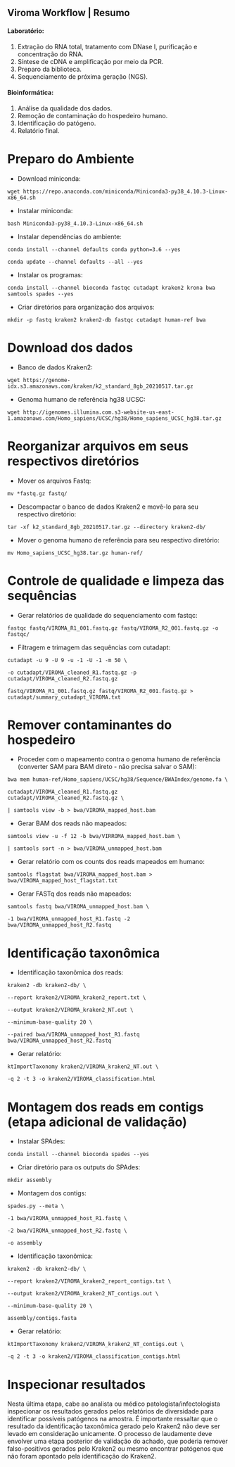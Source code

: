## Viroma Workflow | Resumo

#### Laboratório:

1. Extração do RNA total, tratamento com DNase I, purificação e concentração do RNA.
2. Síntese de cDNA e amplificação por meio da PCR.
3. Preparo da biblioteca.
4. Sequenciamento de próxima geração (NGS).

#### Bioinformática:
1. Análise da qualidade dos dados.
2. Remoção de contaminação do hospedeiro humano.
3. Identificação do patógeno.
4. Relatório final.

# Preparo do Ambiente

- Download miniconda:

```wget https://repo.anaconda.com/miniconda/Miniconda3-py38_4.10.3-Linux-x86_64.sh```

- Instalar miniconda:
 
```bash Miniconda3-py38_4.10.3-Linux-x86_64.sh```

- Instalar dependências do ambiente:

```conda install --channel defaults conda python=3.6 --yes```

```conda update --channel defaults --all --yes```

- Instalar os programas:
 
```conda install --channel bioconda fastqc cutadapt kraken2 krona bwa samtools spades --yes```

- Criar diretórios para organização dos arquivos:

```mkdir -p fastq kraken2 kraken2-db fastqc cutadapt human-ref bwa```

# Download dos dados

- Banco de dados Kraken2:

```wget https://genome-idx.s3.amazonaws.com/kraken/k2_standard_8gb_20210517.tar.gz```

- Genoma humano de referência hg38 UCSC:

```wget http://igenomes.illumina.com.s3-website-us-east-1.amazonaws.com/Homo_sapiens/UCSC/hg38/Homo_sapiens_UCSC_hg38.tar.gz```

# Reorganizar arquivos em seus respectivos diretórios

- Mover os arquivos Fastq:

```mv *fastq.gz fastq/ ```

- Descompactar o banco de dados Kraken2 e movê-lo para seu respectivo diretório:

```tar -xf k2_standard_8gb_20210517.tar.gz --directory kraken2-db/```

- Mover o genoma humano de referência para seu respectivo diretório:

```mv Homo_sapiens_UCSC_hg38.tar.gz human-ref/```

# Controle de qualidade e limpeza das sequências

- Gerar relatórios de qualidade do sequenciamento com fastqc:

```fastqc fastq/VIROMA_R1_001.fastq.gz fastq/VIROMA_R2_001.fastq.gz -o fastqc/```

- Filtragem e trimagem das sequências com cutadapt:

```cutadapt -u 9 -U 9 -u -1 -U -1 -m 50 \```

```-o cutadapt/VIROMA_cleaned_R1.fastq.gz -p cutadapt/VIROMA_cleaned_R2.fastq.gz```

```fastq/VIROMA_R1_001.fastq.gz fastq/VIROMA_R2_001.fastq.gz > cutadapt/summary_cutadapt_VIROMA.txt```

# Remover contaminantes do hospedeiro

- Proceder com o mapeamento contra o genoma humano de referência (converter SAM para BAM direto - não precisa salvar o SAM):

```bwa mem human-ref/Homo_sapiens/UCSC/hg38/Sequence/BWAIndex/genome.fa \```

```cutadapt/VIROMA_cleaned_R1.fastq.gz cutadapt/VIROMA_cleaned_R2.fastq.gz \```

```| samtools view -b > bwa/VIROMA_mapped_host.bam ```

- Gerar BAM dos reads não mapeados:

```samtools view -u -f 12 -b bwa/VIRROMA_mapped_host.bam \```

```| samtools sort -n > bwa/VIROMA_unmapped_host.bam```

- Gerar relatório com os counts dos reads mapeados em humano:

```samtools flagstat bwa/VIROMA_mapped_host.bam > bwa/VIROMA_mapped_host_flagstat.txt```

- Gerar FASTq dos reads não mapeados:

```samtools fastq bwa/VIROMA_unmapped_host.bam \```

```-1 bwa/VIROMA_unmapped_host_R1.fastq -2 bwa/VIROMA_unmapped_host_R2.fastq```

# Identificação taxonômica

- Identificação taxonômica dos reads:

```kraken2 -db kraken2-db/ \```

```--report kraken2/VIROMA_kraken2_report.txt \```

```--output kraken2/VIROMA_kraken2_NT.out \```

```--minimum-base-quality 20 \```
  
```--paired bwa/VIROMA_unmapped_host_R1.fastq bwa/VIROMA_unmapped_host_R2.fastq```

- Gerar relatório:

```ktImportTaxonomy kraken2/VIROMA_kraken2_NT.out \```

```-q 2 -t 3 -o kraken2/VIROMA_classification.html```

# Montagem dos reads em contigs (etapa adicional de validação)

- Instalar SPAdes:

```conda install --channel bioconda spades --yes```

- Criar diretório para os outputs do SPAdes:

```mkdir assembly```

- Montagem dos contigs:

```spades.py --meta \```
 
 ```-1 bwa/VIROMA_unmapped_host_R1.fastq \```
  
 ```-2 bwa/VIROMA_unmapped_host_R2.fastq \```
  
 ```-o assembly ```
 
- Identificação taxonômica:

```kraken2 -db kraken2-db/ \```

```--report kraken2/VIROMA_kraken2_report_contigs.txt \```

```--output kraken2/VIROMA_kraken2_NT_contigs.out \```

```--minimum-base-quality 20 \```

```assembly/contigs.fasta```

- Gerar relatório:

```ktImportTaxonomy kraken2/VIROMA_kraken2_NT_contigs.out \```

```-q 2 -t 3 -o kraken2/VIROMA_classification_contigs.html```

# Inspecionar resultados

Nesta última etapa, cabe ao analista ou médico patologista/infectologista inspecionar os resultados gerados pelos relatórios de diversidade para identificar possíveis patógenos na amostra.
É importante ressaltar que o resultado da identificação taxonômica gerado pelo Kraken2 não deve ser levado em consideração unicamente. O processo de laudamente deve envolver uma etapa posterior de validação do achado, que poderia remover falso-positivos gerados pelo Kraken2 ou mesmo encontrar patógenos que não foram apontado pela identificação do Kraken2.
